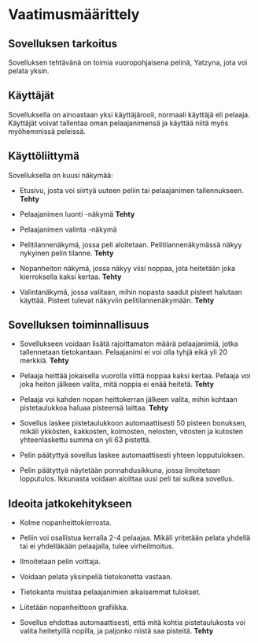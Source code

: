 <h1> Vaatimusmäärittely </h1>

<h2> Sovelluksen tarkoitus </h2>
Sovelluksen tehtävänä on toimia vuoropohjaisena pelinä, Yatzyna, jota voi pelata yksin.

<h2> Käyttäjät </h2>
Sovelluksella on ainoastaan yksi käyttäjärooli, normaali käyttäjä eli pelaaja.
Käyttäjät voivat tallentaa oman pelaajanimensä ja käyttää niitä myös myöhemmissä peleissä.

<h2> Käyttöliittymä </h2>
Sovelluksella on kuusi näkymää:

- Etusivu, josta voi siirtyä uuteen peliin tai pelaajanimen tallennukseen. <b>Tehty</b>

- Pelaajanimen luonti -näkymä <b>Tehty</b>

- Pelaajanimen valinta -näkymä

- Pelitilannenäkymä, jossa peli aloitetaan. Pelitilannenäkymässä näkyy nykyinen pelin tilanne. <b>Tehty</b> 

- Nopanheiton näkymä, jossa näkyy viisi noppaa, jota heitetään joka kierroksella kaksi kertaa. <b>Tehty</b>

- Valintanäkymä, jossa valitaan, mihin nopasta saadut pisteet halutaan käyttää. Pisteet tulevat näkyviin pelitilannenäkymään. <b>Tehty</b>

<h2> Sovelluksen toiminnallisuus </h2>

- Sovellukseen voidaan lisätä rajoittamaton määrä pelaajanimiä, jotka tallennetaan tietokantaan. Pelaajanimi ei voi olla tyhjä eikä yli 20 merkkiä. <b>Tehty</b>

- Pelaaja heittää jokaisella vuorolla viittä noppaa kaksi kertaa. Pelaaja voi joka heiton jälkeen valita, mitä noppia ei enää heitetä. <b>Tehty</b>

- Pelaaja voi kahden nopan heittokerran jälkeen valita, mihin kohtaan pistetaulukkoa haluaa pisteensä laittaa. <b>Tehty</b>

- Sovellus laskee pistetaulukkoon automaattisesti 50 pisteen bonuksen, mikäli ykkösten, kakkosten, kolmosten, nelosten, vitosten ja kutosten yhteenlaskettu summa on yli 63 pistettä.

- Pelin päätyttyä sovellus laskee automaattisesti yhteen lopputuloksen.

- Pelin päätyttyä näytetään ponnahdusikkuna, jossa ilmoitetaan lopputulos. Ikkunasta voidaan aloittaa uusi peli tai sulkea sovellus.

<h2> Ideoita jatkokehitykseen </h2>

- Kolme nopanheittokierrosta.

- Peliin voi osallistua kerralla 2-4 pelaajaa. Mikäli yritetään pelata yhdellä tai ei yhdelläkään pelaajalla, tulee virheilmoitus.

- Ilmoitetaan pelin voittaja.

- Voidaan pelata yksinpeliä tietokonetta vastaan.

- Tietokanta muistaa pelaajanimien aikaisemmat tulokset.

- Liitetään nopanheittoon grafiikka.

- Sovellus ehdottaa automaattisesti, että mitä kohtia pistetaulukosta voi valita heitetyillä nopilla, ja paljonko niistä saa pisteitä. <b>Tehty</b> 
